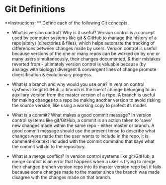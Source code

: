 # Git Definitions

**Instructions: ** Define each of the following Git concepts.

* What is version control?  Why is it useful?
Version control is a concept used by computer systems like git & GitHub to manage the history of a repo(sitory) (directories & files), which helps automate the tracking of differences between changes made by users. Version control is useful because versions of the one or many repos can be worked on by one or many users simultaneously, their changes documented, & their mistakes reverted from - ultimately version control is valuable because (by analogy with biology) divergent & convergent lines of change promote diversification & evolutionary progress.

* What is a branch and why would you use one?
In version control systems like git/GitHub, a branch is the line of change belonging to an auxiliary version from the master version of a repo. A branch is useful for making changes to a repo be making another version to avoid risking the source version, like using a working copy to protect its model.

* What is a commit? What makes a good commit message?
In version control systems like git/GitHub, a commit is an action taken to 'save' new changes made within the same repo - either master or branch. A good commit message should use the present tense to describe what changes were made that the user wants to include in the repo, it is comment-like text included with the commit command that says what the commit will do to the repository.

* What is a merge conflict?
In  version control systems like git/GitHub, a merge conflict is an error that happens when a user is trying to merge their changed branch version repo into its master version repo but it fails because some changes made to the master since the branch was made disagree with the changes made on that branch.